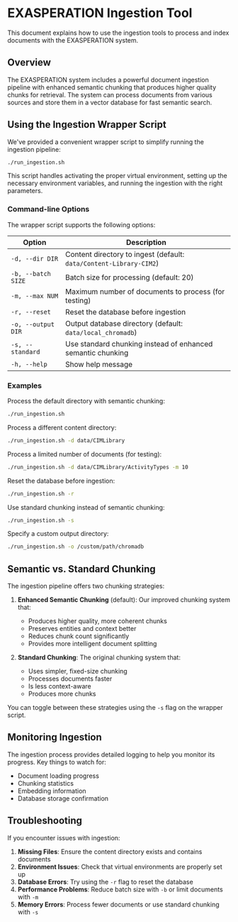 # EXASPERATION Ingestion Tool

This document explains how to use the ingestion tools to process and index documents with the EXASPERATION system.

## Overview

The EXASPERATION system includes a powerful document ingestion pipeline with enhanced semantic chunking that produces higher quality chunks for retrieval. The system can process documents from various sources and store them in a vector database for fast semantic search.

## Using the Ingestion Wrapper Script

We've provided a convenient wrapper script to simplify running the ingestion pipeline:

```bash
./run_ingestion.sh
```

This script handles activating the proper virtual environment, setting up the necessary environment variables, and running the ingestion with the right parameters.

### Command-line Options

The wrapper script supports the following options:

| Option | Description |
|--------|-------------|
| `-d, --dir DIR` | Content directory to ingest (default: `data/Content-Library-CIM2`) |
| `-b, --batch SIZE` | Batch size for processing (default: 20) |
| `-m, --max NUM` | Maximum number of documents to process (for testing) |
| `-r, --reset` | Reset the database before ingestion |
| `-o, --output DIR` | Output database directory (default: `data/local_chromadb`) |
| `-s, --standard` | Use standard chunking instead of enhanced semantic chunking |
| `-h, --help` | Show help message |

### Examples

Process the default directory with semantic chunking:
```bash
./run_ingestion.sh
```

Process a different content directory:
```bash
./run_ingestion.sh -d data/CIMLibrary
```

Process a limited number of documents (for testing):
```bash
./run_ingestion.sh -d data/CIMLibrary/ActivityTypes -m 10
```

Reset the database before ingestion:
```bash
./run_ingestion.sh -r
```

Use standard chunking instead of semantic chunking:
```bash
./run_ingestion.sh -s
```

Specify a custom output directory:
```bash
./run_ingestion.sh -o /custom/path/chromadb
```

## Semantic vs. Standard Chunking

The ingestion pipeline offers two chunking strategies:

1. **Enhanced Semantic Chunking** (default): Our improved chunking system that:
   - Produces higher quality, more coherent chunks
   - Preserves entities and context better
   - Reduces chunk count significantly
   - Provides more intelligent document splitting

2. **Standard Chunking**: The original chunking system that:
   - Uses simpler, fixed-size chunking
   - Processes documents faster
   - Is less context-aware
   - Produces more chunks

You can toggle between these strategies using the `-s` flag on the wrapper script.

## Monitoring Ingestion

The ingestion process provides detailed logging to help you monitor its progress. Key things to watch for:

- Document loading progress
- Chunking statistics
- Embedding information
- Database storage confirmation

## Troubleshooting

If you encounter issues with ingestion:

1. **Missing Files**: Ensure the content directory exists and contains documents
2. **Environment Issues**: Check that virtual environments are properly set up
3. **Database Errors**: Try using the `-r` flag to reset the database
4. **Performance Problems**: Reduce batch size with `-b` or limit documents with `-m`
5. **Memory Errors**: Process fewer documents or use standard chunking with `-s`